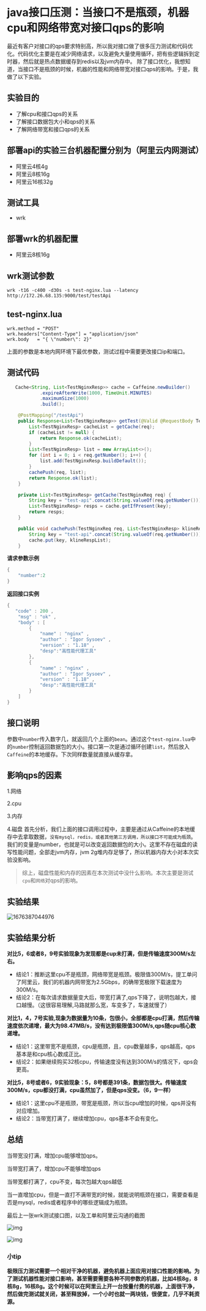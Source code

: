# java接口压测：当接口不是瓶颈，机器cpu和网络带宽对接口qps的影响



最近有客户对接口的qps要求特别高，所以我对接口做了很多压力测试和代码优化。代码优化主要是在减少网络请求，以及避免大量使用循环，把有些逻辑拆到定时器，然后就是热点数据缓存到redis以及jvm内存中。
 除了接口优化，我想知道，当接口不是瓶颈的时候，机器的性能和网络带宽对接口qps的影响。于是，我做了以下实验。



## 实验目的

- 了解cpu和接口qps的关系
- 了解接口数据包大小和qps的关系
- 了解网络带宽和接口qps的关系

## 部署api的实验三台机器配置分别为（阿里云内网测试）

- 阿里云4核4g
- 阿里云8核16g
- 阿里云16核32g

## 测试工具

- wrk

## 部署wrk的机器配置

- 阿里云8核16g



## wrk测试参数

```
wrk -t16 -c400 -d30s -s test-nginx.lua --latency  http://172.26.68.135:9000/test/testApi
```



## test-nginx.lua

```
wrk.method = "POST"
wrk.headers["Content-Type"] = "application/json"
wrk.body   = "{ \"number\": 2}"
```

上面的参数是本地内网环境下最优参数，测试过程中需要更改接口ip和端口。



## 测试代码

```java
   Cache<String, List<TestNginxResp>> cache = Caffeine.newBuilder()
            .expireAfterWrite(1000, TimeUnit.MINUTES)
            .maximumSize(1000)
            .build();

    @PostMapping("/testApi")
    public Response<List<TestNginxResp>> getTest(@Valid @RequestBody TestNginxReq req) {
        List<TestNginxResp> cacheList = getCache(req);
        if (cacheList != null) {
            return Response.ok(cacheList);
        }
        List<TestNginxResp> list = new ArrayList<>();
        for (int i = 0; i < req.getNumber(); i++) {
            list.add(TestNginxResp.buildDefault());
        }
        cachePush(req, list);
        return Response.ok(list);
    }

    private List<TestNginxResp> getCache(TestNginxReq req) {
        String key = "test-api".concat(String.valueOf(req.getNumber()));
        List<TestNginxResp> resps = cache.getIfPresent(key);
        return resps;
    }

    public void cachePush(TestNginxReq req, List<TestNginxResp> klineRespList) {
        String key = "test-api".concat(String.valueOf(req.getNumber()));
        cache.put(key, klineRespList);
    }
```

**请求参数示例**

```java
{
    "number":2
}
```

**返回接口实例**

```java
{
   "code" : 200 , 
    "msg" : "ok" , 
    "body" : [
        {
            "name" : "nginx" ,
            "author" : "Igor Sysoev" , 
            "version" : "1.18" , 
            "desp":"高性能代理工具"
        },
        {
            "name" : "nginx" ,
            "author" : "Igor Sysoev" , 
            "version" : "1.18" , 
            "desp":"高性能代理工具"
        }
    ]
}
```

## 接口说明

参数中`number`传入数字几，就返回几个上面的`bean`。通过这个`test-nginx.lua`中的`number`控制返回数据包的大小。接口第一次是通过循环创建`list`，然后放入`Caffeine`的本地缓存。下次同样数量就直接从缓存拿。

## 影响qps的因素

1.网络

2.cpu

3.内存

4.磁盘
 首先分析，我们上面的接口调用过程中，主要是通过从Caffeine的本地缓存中去拿取数据，`没有mysql，redis，或者其他第三方调用，所以接口不可能成为瓶颈`。我们的变量是number，也就是可以改变返回数据包的大小。这里不存在磁盘的读写性能问题，全部走jvm内存，jvm 2g堆内存足够了，所以机器内存大小对本次实验没影响。

>综上，磁盘性能和内存的因素在本次测试中没什么影响。本次主要是测试`cpu`和`网络`对qps的影响。



## 实验结果

![1676387044976](java接口压测：当接口不是瓶颈，机器cpu和网络带宽对接口qps的影响.assets/1676387044976.png)

## 实验结果分析

**对比5，6或者8，9号实验现象为发现都是cup未打满，但是传输速度300M/s左右。**

- 结论1：推断这里cpu不是瓶颈，网络带宽是瓶颈。极限值300M/s，提工单问了阿里云，我们的机器内网带宽为2.5Gbps，的确带宽极限下载速度为300M/s。
- 结论2：在每次请求数据量变大后，带宽打满了,qps下降了，说明包越大，接口越慢。（这很容易理解,马路就那么宽，车变多了，车速就慢了）



**对比1，4，7号实验,现象为数据量为10条，包很小，全部都是cpu打满，然后传输速度依次递增，最大为98.47MB/s，没有达到极限值300M/s,qps随cpu核心数递增。**

- 结论1：这里带宽不是瓶颈，cpu是瓶颈，且，cpu数量越多，qps越高，qps基本是和cpu核心数成正比。
- 结论2：如果继续购买32核cpu，传输速度没有达到300M/s的情况下，qps会更高。



**对比5，8号或者6，9实验现象：5，8号都是391条，数据包很大。传输速度300M/s，cpu都没打满，cpu虽然加了，但是qps没变。（6，9一样）**

- 结论1：这里cpu不是瓶颈，带宽是瓶颈，所以当cpu增加的时候，qps并没有对应增加。
- 结论2：当带宽打满了，继续增加cpu，qps基本不会有变化。



## 总结

当带宽没打满，增加cpu能够增加qps。

当带宽打满了，增加cpu不能够增加qps

当带宽都打满了，cpu不变，每次包越大qps越低

当一直增加cpu，但是一直打不满带宽的时候，就能说明瓶颈在接口，需要查看是否是mysql，redis或者程序中的哪些逻辑成为瓶颈。

最后上一张wrk测试接口图，以及工单和阿里云沟通的截图

![img](java接口压测：当接口不是瓶颈，机器cpu和网络带宽对接口qps的影响.assets/21341666-870681ef6ca99f14.webp)

![img](java接口压测：当接口不是瓶颈，机器cpu和网络带宽对接口qps的影响.assets/21341666-b578b86d57224778.webp)



### 小tip

**极限压力测试需要一个相对干净的机器，避免机器上面应用对接口性能的影响。为了测试机器性能对接口影响，甚至需要需要各种不同参数的机器，比如4核8g，8核8g，16核8g。这个时候可以在阿里云上开一台按量付费的机器，上面很干净，然后做完测试就关闭，甚至释放掉，一个小时也就一两块钱，很便宜，几乎不耗资源。**







